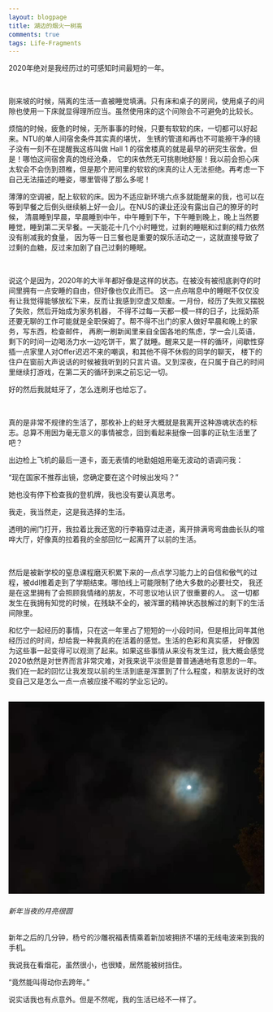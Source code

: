 ```yaml
---
layout: blogpage
title: 湖边的烟火一树高
comments: true
tags: Life-Fragments
---
```


2020年绝对是我经历过的可感知时间最短的一年。

<br />

  
刚来坡的时候，隔离的生活一直被睡觉填满。只有床和桌子的房间，使用桌子的间隙也使用一下床就显得理所应当。虽然使用床的这个间隙会不可避免的比较长。

烦恼的时候，疲惫的时候，无所事事的时候，只要有软软的床，一切都可以好起来。NTU的单人间宿舍条件其实真的堪忧，
生锈的管道和再也不可能擦干净的镜子没有一刻不在提醒我这栋叫做 Hall 1 的宿舍楼真的就是最早的研究生宿舍。但是！哪怕这间宿舍真的饱经沧桑，
它的床依然无可挑剔地舒服！我以前会担心床太软会不会伤到颈椎，但是那个房间里的软软的床真的让人无法拒绝。再考虑一下自己无法描述的睡姿，哪里管得了那么多呢！

薄薄的空调被，配上软软的床。因为不适应新环境六点多就能醒来的我，也可以在等到早餐之后倒头继续躺上好一会儿。在NUS的课业还没有露出自己的獠牙的时候，
清晨睡到早晨，早晨睡到中午，中午睡到下午，下午睡到晚上，晚上当然要睡觉，睡到第二天早餐。一天能花十几个小时睡觉，过剩的睡眠和过剩的精力依然没有削减我的食量，
因为等一日三餐也是重要的娱乐活动之一，这就直接导致了过剩的血糖，反过来加剧了自己过剩的睡眠。

<br />

说这个是因为，2020年的大半年都好像是这样的状态。在被没有被彻底剥夺的时间里拥有一点安睡的自由，但好像也仅此而已。
这一点点喘息中的睡眠不仅仅没有让我觉得能够放松下来，反而让我感到空虚又颓废。一月份，经历了失败又摆脱了失败，然后开始成为家务机器，
不得不过每一天都一模一样的日子，比摇奶茶还要无聊的工作可能就是全职保姆了。帮不得不出门的家人做好早晨和晚上的家务，写东西，检查邮件，
再刷一刷新闻里来自全国各地的焦虑，学一会儿英语，
剩下的时间一边喝汤力水一边吃饼干，累了就睡。醒来又是一样的循环，间歇性穿插一点家里人对Offer迟迟不来的嘲讽，和其他不得不休假的同学的聊天，
楼下的住户在窗前大声说话的时候被我听到的只言片语。又到深夜，在只属于自己的时间里继续打游戏，在第二天的循环到来之前忘记一切。

好的然后我就蛀牙了，怎么连刷牙也给忘了。

<br />

真的是非常不规律的生活了，那枚补上的蛀牙大概就是我离开这种游魂状态的标志。总算不用因为毫无意义的事情被念，回到看起来挺像一回事的正轨生活里了吧？

出边检上飞机的最后一道卡，面无表情的地勤姐姐用毫无波动的语调问我：

“现在国家不推荐出镜，您确定要在这个时候出发吗？”

她也没有停下检查我的登机牌，我也没有要认真思考。

我走，我当然走，这是我选择的生活。

透明的闸门打开，我拉着比我还宽的行李箱穿过走道，离开排满弯弯曲曲长队的喧哗大厅，好像真的拉着我的全部回忆一起离开了以前的生活。

<br />

然后是被新学校的窒息课程磨灭积累下来的一点点学习能力上的自信和傲气的过程，被ddl推着走到了学期结束。哪怕线上可能限制了绝大多数的必要社交，
我还是在这里拥有了会照顾我情绪的朋友，不可思议地认识了很重要的人。
这一切都发生在我拥有知觉的时候，在残缺不全的，被浑噩的精神状态肢解过的剩下的生活间隙里。

和忆宁一起经历的事情，只在这一年里占了短短的一小段时间，但是相比同年其他经历过的时间，却给我一种我真的在活着的感觉。生活的色彩和真实感，
好像因为这些事一起变得可以观测了起来。如果这些事情从来没有发生过，我大概会感觉2020依然是对世界而言非常灾难，对我来说平淡但是普普通通地有意思的一年。
我们在一起的回忆让我发现以前的生活到底是浑噩到了什么程度，和朋友说好的改变自己又是怎么一点一点被应接不暇的学业忘记的。

<br />

<div class="hovereffect">
    <div class="illustration" >
        <a class="chocolat-image"  href="/images/illustration/2021-01-01/moon.jpg"><img src="/images/illustration/2021-01-01/moon.jpg" class="img-responsive" alt="月"></a>
        <h6>新年当夜的月亮很圆</h6>
    </div>
</div>

新年之后的几分钟，杨兮的沙雕祝福表情乘着新加坡拥挤不堪的无线电波来到我的手机。

我说我在看烟花，虽然很小，也很矮，居然能被树挡住。

“竟然能叫得动你去跨年。”

说实话我也有点意外。但是不然呢，我的生活已经不一样了。
